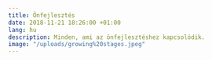 ```yaml
---
title: Önfejlesztés
date: 2018-11-21 18:26:00 +01:00
lang: hu
description: Minden, ami az önfejlesztéshez kapcsolódik.
image: "/uploads/growing%20stages.jpeg"
---
```

